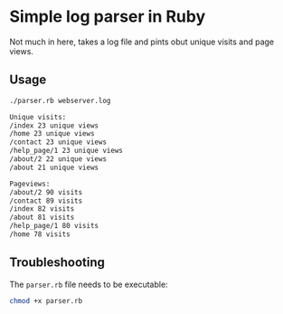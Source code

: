 # Simple log parser in Ruby
Not much in here, takes a log file and pints obut unique visits and page views.

## Usage

```sh
./parser.rb webserver.log

Unique visits:
/index 23 unique views
/home 23 unique views
/contact 23 unique views
/help_page/1 23 unique views
/about/2 22 unique views
/about 21 unique views

Pageviews:
/about/2 90 visits
/contact 89 visits
/index 82 visits
/about 81 visits
/help_page/1 80 visits
/home 78 visits
```

## Troubleshooting
The `parser.rb` file needs to be executable:

```sh
chmod +x parser.rb
```
